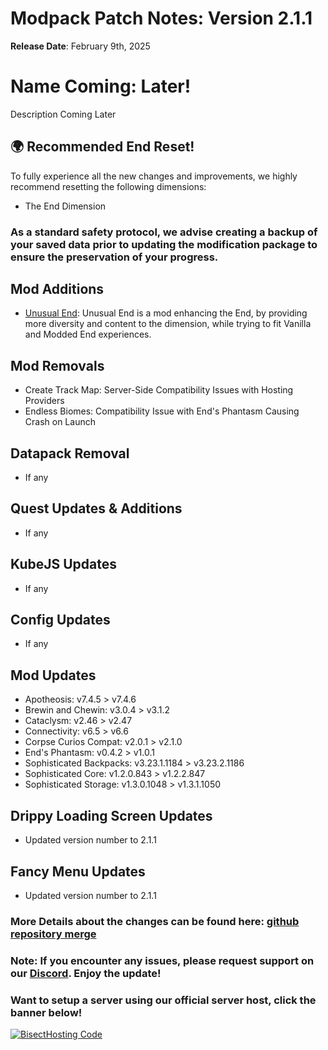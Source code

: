 # Modpack Patch Notes: Version 2.1.1
**Release Date**: February 9th, 2025

# Name Coming: Later!

Description Coming Later

## 🌍 Recommended End Reset!
To fully experience all the new changes and improvements, we highly recommend resetting the following dimensions:
- The End Dimension

### As a standard safety protocol, we advise creating a backup of your saved data prior to updating the modification package to ensure the preservation of your progress.

## Mod Additions
- [Unusual End](https://www.curseforge.com/minecraft/mc-mods/unusual-end): Unusual End is a mod enhancing the End, by providing more diversity and content to the dimension, while trying to fit Vanilla and Modded End experiences.

## Mod Removals  
- Create Track Map: Server-Side Compatibility Issues with Hosting Providers
- Endless Biomes: Compatibility Issue with End's Phantasm Causing Crash on Launch
  
## Datapack Removal  
- If any

## Quest Updates & Additions
- If any

## KubeJS Updates  
- If any

## Config Updates 
- If any

## Mod Updates
- Apotheosis: v7.4.5 > v7.4.6
- Brewin and Chewin: v3.0.4 > v3.1.2
- Cataclysm: v2.46 > v2.47 
- Connectivity: v6.5 > v6.6
- Corpse Curios Compat: v2.0.1 > v2.1.0
- End's Phantasm: v0.4.2 > v1.0.1
- Sophisticated Backpacks: v3.23.1.1184 > v3.23.2.1186
- Sophisticated Core: v1.2.0.843 > v1.2.2.847
- Sophisticated Storage: v1.3.0.1048 > v1.3.1.1050

## Drippy Loading Screen Updates
- Updated version number to 2.1.1

## Fancy Menu Updates
- Updated version number to 2.1.1

### More Details about the changes can be found here: [github repository merge](https://github.com/M0nkeyPr0grammer/Create-Forge-Frontier/compare/?)

### Note: If you encounter any issues, please request support on our [Discord](https://discord.gg/quenZthXgy). Enjoy the update!

### Want to setup a server using our official server host, click the banner below!
[![BisectHosting Code](https://raw.githubusercontent.com/M0nkeyPr0grammer/Landscapes-Reimagined/main/BH_Landscape_Reimagined.png)](https://bisecthosting.com/M0nkeyPr0grammer?r=curseforge+chanelog)